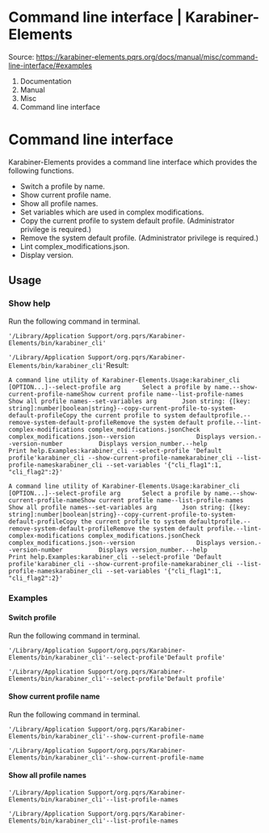 # Command line interface | Karabiner-Elements

Source: https://karabiner-elements.pqrs.org/docs/manual/misc/command-line-interface/#examples

1. Documentation
1. Manual
1. Misc
1. Command line interface

# Command line interface

Karabiner-Elements provides a command line interface which provides the following functions.

- Switch a profile by name.
- Show current profile name.
- Show all profile names.
- Set variables which are used in complex modifications.
- Copy the current profile to system default profile. (Administrator privilege is required.)
- Remove the system default profile. (Administrator privilege is required.)
- Lint complex_modifications.json.
- Display version.

## Usage

### Show help

Run the following command in terminal.

`
'/Library/Application Support/org.pqrs/Karabiner-Elements/bin/karabiner_cli'
`

`'/Library/Application Support/org.pqrs/Karabiner-Elements/bin/karabiner_cli'`Result:

`
A command line utility of Karabiner-Elements.Usage:karabiner_cli [OPTION...]--select-profile arg      Select a profile by name.--show-current-profile-nameShow current profile name--list-profile-names      Show all profile names--set-variables arg       Json string: {[key: string]:number|boolean|string}--copy-current-profile-to-system-default-profileCopy the current profile to system defaultprofile.--remove-system-default-profileRemove the system default profile.--lint-complex-modifications complex_modifications.jsonCheck complex_modifications.json--version                 Displays version.--version-number          Displays version_number.--help                    Print help.Examples:karabiner_cli --select-profile 'Default profile'karabiner_cli --show-current-profile-namekarabiner_cli --list-profile-nameskarabiner_cli --set-variables '{"cli_flag1":1, "cli_flag2":2}'
`

`A command line utility of Karabiner-Elements.Usage:karabiner_cli [OPTION...]--select-profile arg      Select a profile by name.--show-current-profile-nameShow current profile name--list-profile-names      Show all profile names--set-variables arg       Json string: {[key: string]:number|boolean|string}--copy-current-profile-to-system-default-profileCopy the current profile to system defaultprofile.--remove-system-default-profileRemove the system default profile.--lint-complex-modifications complex_modifications.jsonCheck complex_modifications.json--version                 Displays version.--version-number          Displays version_number.--help                    Print help.Examples:karabiner_cli --select-profile 'Default profile'karabiner_cli --show-current-profile-namekarabiner_cli --list-profile-nameskarabiner_cli --set-variables '{"cli_flag1":1, "cli_flag2":2}'`
### Examples

#### Switch profile

Run the following command in terminal.

`
'/Library/Application Support/org.pqrs/Karabiner-Elements/bin/karabiner_cli'--select-profile'Default profile'
`

`'/Library/Application Support/org.pqrs/Karabiner-Elements/bin/karabiner_cli'--select-profile'Default profile'`
#### Show current profile name

Run the following command in terminal.

`
'/Library/Application Support/org.pqrs/Karabiner-Elements/bin/karabiner_cli'--show-current-profile-name
`

`'/Library/Application Support/org.pqrs/Karabiner-Elements/bin/karabiner_cli'--show-current-profile-name`
#### Show all profile names

`
'/Library/Application Support/org.pqrs/Karabiner-Elements/bin/karabiner_cli'--list-profile-names
`

`'/Library/Application Support/org.pqrs/Karabiner-Elements/bin/karabiner_cli'--list-profile-names`